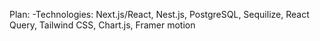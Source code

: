 Plan:
-Technologies:
Next.js/React, Nest.js, PostgreSQL, Sequilize, React Query, Tailwind CSS, Chart.js, Framer motion
